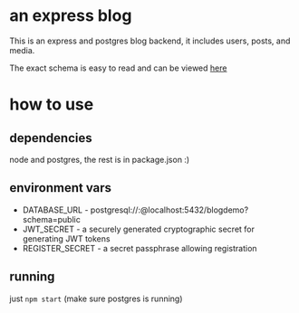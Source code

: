 # an express blog
This is an express and postgres blog backend, it includes users, posts, and media.

The exact schema is easy to read and can be viewed [here](https://raw.githubusercontent.com/zoefiri/blog_express/main/prisma/schema.prisma)

# how to use 

## dependencies
node and postgres, the rest is in package.json :)

## environment vars
* DATABASE_URL    - postgresql://<user>:<password>@localhost:5432/blogdemo?schema=public
* JWT_SECRET      - a securely generated cryptographic secret for generating JWT tokens
* REGISTER_SECRET - a secret passphrase allowing registration

## running
just `npm start` (make sure postgres is running)
